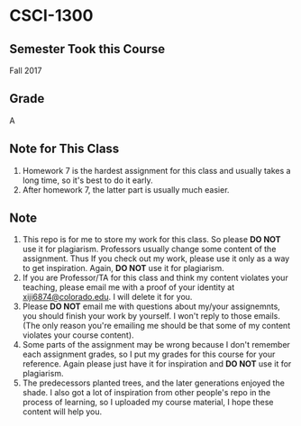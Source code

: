 # CSCI-1300


## Semester Took this Course
Fall 2017

## Grade
A

## Note for This Class
1. Homework 7 is the hardest assignment for this class and usually takes a long time, so it's best to do it early.
2. After homework 7, the latter part is usually much easier.

## Note
1. This repo is for me to store my work for this class. So please **DO NOT** use it for plagiarism. Professors usually change some content of the assignment. Thus If you check out my work, please use it only as a way to get inspiration. Again, **DO NOT** use it for plagiarism.
2. If you are Professor/TA for this class and think my content violates your teaching, please email me with a proof of your identity at xiji6874@colorado.edu. I will delete it for you.
3. Please **DO NOT** email me with questions about my/your assignemnts, you should finish your work by yourself. I won't reply to those emails. (The only reason you're emailing me should be that some of my content violates your course content).
4. Some parts of the assignment may be wrong because I don't remember each assignment grades, so I put my grades for this course for your reference. Again please just have it for inspiration and **DO NOT** use it for plagiarism.
5. The predecessors planted trees, and the later generations enjoyed the shade. I also got a lot of inspiration from other people's repo in the process of learning, so I uploaded my course material, I hope these content will help you.
